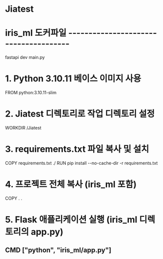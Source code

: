 # Jiatest

# iris_ml 도커파일 --------------------------------------
fastapi dev main.py

# 1. Python 3.10.11 베이스 이미지 사용
FROM python:3.10.11-slim

# 2. Jiatest 디렉토리로 작업 디렉토리 설정
WORKDIR /Jiatest

# 3. requirements.txt 파일 복사 및 설치
COPY requirements.txt ./
RUN pip install --no-cache-dir -r requirements.txt

# 4. 프로젝트 전체 복사 (iris_ml 포함)
COPY . .

# 5. Flask 애플리케이션 실행 (iris_ml 디렉토리의 app.py)
CMD ["python", "iris_ml/app.py"]
---------------------------------------------------------